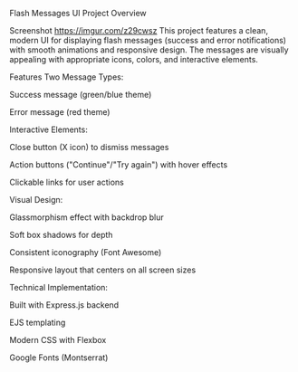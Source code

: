 Flash Messages UI Project
Overview

Screenshot https://imgur.com/z29cwsz
This project features a clean, modern UI for displaying flash messages (success and error notifications) with smooth animations and responsive design. The messages are visually appealing with appropriate icons, colors, and interactive elements.

Features
Two Message Types:

Success message (green/blue theme)

Error message (red theme)

Interactive Elements:

Close button (X icon) to dismiss messages

Action buttons ("Continue"/"Try again") with hover effects

Clickable links for user actions

Visual Design:

Glassmorphism effect with backdrop blur

Soft box shadows for depth

Consistent iconography (Font Awesome)

Responsive layout that centers on all screen sizes

Technical Implementation:

Built with Express.js backend

EJS templating

Modern CSS with Flexbox

Google Fonts (Montserrat)
